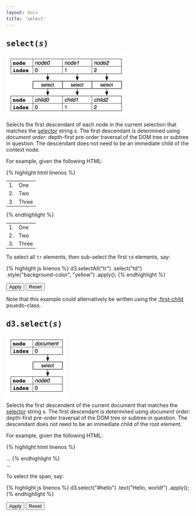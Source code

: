 ```yaml
---
layout: docs
title: 'select'
---
```


## <tt>select(<i>s</i>)</tt>

![select](select.png)

Selects the first descendant of each node in the current selection that matches
the [selector](http://www.w3.org/TR/css3-selectors/) string *s*. The first
descendant is determined using *document order*: depth-first pre-order traversal
of the DOM tree or subtree in question. The descendant does not need to be an
immediate child of the context node.

For example, given the following HTML:

{% highlight html linenos %}
<table>
  <tr><td>1.</td><td>One</td></tr>
  <tr><td>2.</td><td>Two</td></tr>
  <tr><td>3.</td><td>Three</td></tr>
</table>
{% endhighlight %}

<div class="highlight ex">
  <table>
    <tr><td>1.</td><td>One</td></tr>
    <tr><td>2.</td><td>Two</td></tr>
    <tr><td>3.</td><td>Three</td></tr>
  </table>
</div>

To select all `tr` elements, then sub-select the first `td` elements, say:

{% highlight js linenos %}
d3.selectAll("tr")
  .select("td")
    .style("background-color", "yellow")
    .apply();
{% endhighlight %}

<div class="highlight ex">
  <button onclick="d3.selectAll('tr')
      .select('td')
        .style('background-color', 'yellow')
        .apply()">
    Apply
  </button>
  <button onclick="d3.selectAll('tr')
      .select('td')
        .style('background-color', null)
        .apply()">
    Reset
  </button>
</div>

Note that this example could alternatively be written using the
[:first-child](http://www.w3.org/TR/CSS2/selector.html#first-child)
psuedo-class.

## <tt>d3.select(<i>s</i>)</tt>

![select](select-init.png)

Selects the first descendent of the current document that matches the
[selector](http://www.w3.org/TR/css3-selectors/) string *s*. The first
descendant is determined using *document order*: depth-first pre-order traversal
of the DOM tree or subtree in question. The descendant does not need to be an
immediate child of the root element.

For example, given the following HTML:

{% highlight html linenos %}
<html>
  <body>
    <span id="hello">...</span>
  </body>
</html>
{% endhighlight %}

<div class="highlight ex">
  <span id="hello">...</span>
</div>

To select the span, say:

{% highlight js linenos %}
d3.select("#hello")
    .text("Hello, world!")
    .apply();
{% endhighlight %}

<div class="highlight ex">
  <button onclick="d3.select('#hello')
        .text('Hello, world!')
        .apply()">
    Apply
  </button>
  <button onclick="d3.select('#hello')
        .text('...')
        .apply()">
    Reset
  </button>
</div>
